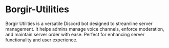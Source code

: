 # Borgir-Utilities
Borgir Utilities is a versatile Discord bot designed to streamline server management. It helps admins manage voice channels, enforce moderation, and maintain server order with ease. Perfect for enhancing server functionality and user experience.
